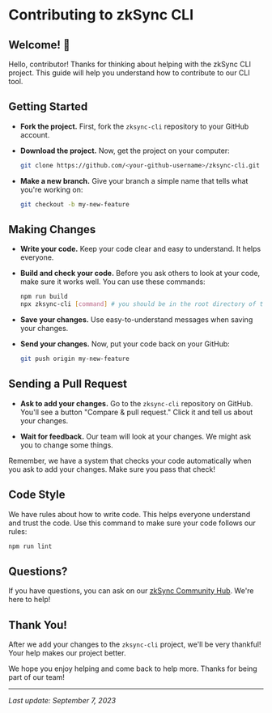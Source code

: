 # Contributing to zkSync CLI

## Welcome! 🎉

Hello, contributor! Thanks for thinking about helping with the zkSync CLI project. This guide will help you understand how to contribute to our CLI tool.

## Getting Started

- **Fork the project.** First, fork the `zksync-cli` repository to your GitHub account.

- **Download the project.** Now, get the project on your computer:

  ```bash
  git clone https://github.com/<your-github-username>/zksync-cli.git
  ```

- **Make a new branch.** Give your branch a simple name that tells what you're working on:

  ```bash
  git checkout -b my-new-feature
  ```

## Making Changes

- **Write your code.** Keep your code clear and easy to understand. It helps everyone.

- **Build and check your code.** Before you ask others to look at your code, make sure it works well. You can use these commands:

  ```bash
  npm run build
  npx zksync-cli [command] # you should be in the root directory of the project
  ```

- **Save your changes.** Use easy-to-understand messages when saving your changes.

- **Send your changes.** Now, put your code back on your GitHub:

  ```bash
  git push origin my-new-feature
  ```

## Sending a Pull Request

- **Ask to add your changes.** Go to the `zksync-cli` repository on GitHub. You'll see a button "Compare & pull request." Click it and tell us about your changes.

- **Wait for feedback.** Our team will look at your changes. We might ask you to change some things.

Remember, we have a system that checks your code automatically when you ask to add your changes. Make sure you pass that check!

## Code Style

We have rules about how to write code. This helps everyone understand and trust the code. Use this command to make sure your code follows our rules:

```bash
npm run lint
```

## Questions?

If you have questions, you can ask on our [zkSync Community Hub](https://github.com/zkSync-Community-Hub/zksync-developers/discussions). We're here to help!

## Thank You!

After we add your changes to the `zksync-cli` project, we'll be very thankful! Your help makes our project better.

We hope you enjoy helping and come back to help more. Thanks for being part of our team!

---

*Last update: September 7, 2023*